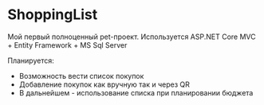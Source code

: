 # ShoppingList
Мой первый полноценный pet-проект. Используется ASP.NET Core MVC + Entity Framework + MS Sql Server

Планируется:
- Возможность вести список покупок
- Добавление покупок как вручную так и через QR
- В дальнейшем - использование списка при планировании бюджета
